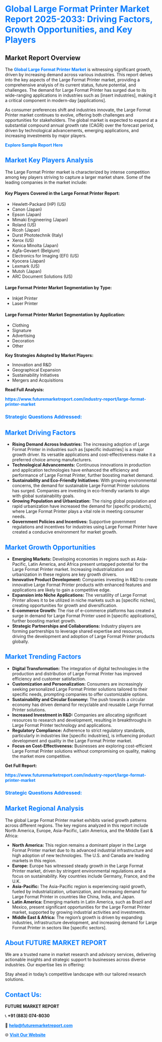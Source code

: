 <h1 style="color: #007BFF;">Global Large Format Printer Market Report 2025-2033: Driving Factors, Growth Opportunities, and Key Players</h1>

<section id="overview">
<h2>Market Report Overview</h2>
<p>The <a href="https://www.futuremarketreport.com/industry-report/large-format-printer-market" style="color: #007BFF; text-decoration: none;"><strong>Global Large Format Printer Market</strong></a> is witnessing significant growth, driven by increasing demand across various industries. This report delves into the key aspects of the Large Format Printer market, providing a comprehensive analysis of its current status, future potential, and challenges. The demand for Large Format Printer has surged due to its wide-ranging applications in industries such as [insert industries], making it a critical component in modern-day [applications].</p>
<p>As consumer preferences shift and industries innovate, the Large Format Printer market continues to evolve, offering both challenges and opportunities for stakeholders. The global market is expected to expand at a substantial compound annual growth rate (CAGR) over the forecast period, driven by technological advancements, emerging applications, and increasing investments by major players.</p>
</section>

<section id="overview">
<p><a href="https://www.futuremarketreport.com/request-sample/reportId=97506" style="color: #007BFF; text-decoration: none;"><strong>Explore Sample Report Here</strong></a></p>
</section>

<section id="key-players">
<h2 style="color: #007BFF;">Market Key Players Analysis</h2>
<p>The Large Format Printer market is characterized by intense competition among key players striving to capture a larger market share. Some of the leading companies in the market include:</p>
<h4>Key Players Covered in the Large Format Printer Report:</h4>
<ul><li>Hewlett-Packard (HP) (US)</li><li>Canon (Japan)</li><li>Epson (Japan)</li><li>Mimaki Engineering (Japan)</li><li>Roland (US)</li><li>Ricoh (Japan)</li><li>Durst Phototechnik (Italy)</li><li>Xerox (US)</li><li>Konica Minolta (Japan)</li><li>Agfa-Gevaert (Belgium)</li><li>Electronics for Imaging (EFI) (US)</li><li>Kyocera (Japan)</li><li>Lexmark (US)</li><li>Mutoh (Japan)</li><li>ARC Document Solutions (US)</li></ul>
<h4>Large Format Printer Market Segmentation by Type:</h4>
<ul><li>Inkjet Printer</li><li>Laser Printer</li></ul>

<h4>Large Format Printer Market Segmentation by Application:</h4>
<ul><li>Clothing</li><li>Signature</li><li>Advertising</li><li>Decoration</li><li>Other</li></ul>
<p><strong>Key Strategies Adopted by Market Players:</strong></p>
<ul>
<li>Innovation and R&D</li>
<li>Geographical Expansion</li>
<li>Sustainability Initiatives</li>
<li>Mergers and Acquisitions</li>
</ul>
</section>

<section>
<p><strong>Read Full Analysis: </strong></p><a href="https://www.futuremarketreport.com/industry-report/large-format-printer-market" style="color: #007BFF; text-decoration: none;"><strong>https://www.futuremarketreport.com/industry-report/large-format-printer-market</strong></a>
<h3 style="color: #007BFF;">Strategic Questions Addressed:</h3>
</section>

<section id="driving-factors">
<h2 style="color: #007BFF;">Market Driving Factors</h2>
<ul>
<li><strong>Rising Demand Across Industries:</strong> The increasing adoption of Large Format Printer in industries such as [specific industries] is a major growth driver. Its versatile applications and cost-effectiveness make it a preferred choice among manufacturers.</li>
<li><strong>Technological Advancements:</strong> Continuous innovations in production and application technologies have enhanced the efficiency and performance of Large Format Printer, further boosting market demand.</li>
<li><strong>Sustainability and Eco-Friendly Initiatives:</strong> With growing environmental concerns, the demand for sustainable Large Format Printer solutions has surged. Companies are investing in eco-friendly variants to align with global sustainability goals.</li>
<li><strong>Growing Population and Urbanization:</strong> The rising global population and rapid urbanization have increased the demand for [specific products], where Large Format Printer plays a vital role in meeting consumer needs.</li>
<li><strong>Government Policies and Incentives:</strong> Supportive government regulations and incentives for industries using Large Format Printer have created a conducive environment for market growth.</li>
</ul>
</section>

<section id="growth-opportunities">
<h2 style="color: #007BFF;">Market Growth Opportunities</h2>
<ul>
<li><strong>Emerging Markets:</strong> Developing economies in regions such as Asia-Pacific, Latin America, and Africa present untapped potential for the Large Format Printer market. Increasing industrialization and urbanization in these regions are key growth drivers.</li>
<li><strong>Innovative Product Development:</strong> Companies investing in R&D to create innovative Large Format Printer products with enhanced features and applications are likely to gain a competitive edge.</li>
<li><strong>Expansion into Niche Applications:</strong> The versatility of Large Format Printer allows it to be utilized in niche markets such as [specific niches], creating opportunities for growth and diversification.</li>
<li><strong>E-commerce Growth:</strong> The rise of e-commerce platforms has created a surge in demand for Large Format Printer used in [specific applications], further boosting market growth.</li>
<li><strong>Strategic Partnerships and Collaborations:</strong> Industry players are forming partnerships to leverage shared expertise and resources, driving the development and adoption of Large Format Printer products globally.</li>
</ul>
</section>

<section id="trending-factors">
<h2 style="color: #007BFF;">Market Trending Factors</h2>
<ul>
<li><strong>Digital Transformation:</strong> The integration of digital technologies in the production and distribution of Large Format Printer has improved efficiency and customer satisfaction.</li>
<li><strong>Customization and Personalization:</strong> Consumers are increasingly seeking personalized Large Format Printer solutions tailored to their specific needs, prompting companies to offer customizable options.</li>
<li><strong>Sustainability and Circular Economy:</strong> The push towards a circular economy has driven demand for recyclable and reusable Large Format Printer solutions.</li>
<li><strong>Increased Investment in R&D:</strong> Companies are allocating significant resources to research and development, resulting in breakthroughs in Large Format Printer technology and applications.</li>
<li><strong>Regulatory Compliance:</strong> Adherence to strict regulatory standards, particularly in industries like [specific industries], is influencing product development and quality in the Large Format Printer market.</li>
<li><strong>Focus on Cost-Effectiveness:</strong> Businesses are exploring cost-efficient Large Format Printer solutions without compromising on quality, making the market more competitive.</li>
</ul>
</section>

<section>
<p><strong>Get Full Report: </strong></p><a href="https://www.futuremarketreport.com/industry-report/large-format-printer-market" style="color: #007BFF; text-decoration: none;"><strong>https://www.futuremarketreport.com/industry-report/large-format-printer-market</strong></a>
<h3 style="color: #007BFF;">Strategic Questions Addressed:</h3>
</section>


<section id="regional-analysis">
<h2 style="color: #007BFF;">Market Regional Analysis</h2>
<p>The global Large Format Printer market exhibits varied growth patterns across different regions. The key regions analyzed in this report include North America, Europe, Asia-Pacific, Latin America, and the Middle East & Africa:</p>
<ul>
<li><strong>North America:</strong> This region remains a dominant player in the Large Format Printer market due to its advanced industrial infrastructure and high adoption of new technologies. The U.S. and Canada are leading markets in this region.</li>
<li><strong>Europe:</strong> Europe has witnessed steady growth in the Large Format Printer market, driven by stringent environmental regulations and a focus on sustainability. Key countries include Germany, France, and the U.K.</li>
<li><strong>Asia-Pacific:</strong> The Asia-Pacific region is experiencing rapid growth, fueled by industrialization, urbanization, and increasing demand for Large Format Printer in countries like China, India, and Japan.</li>
<li><strong>Latin America:</strong> Emerging markets in Latin America, such as Brazil and Mexico, present significant opportunities for the Large Format Printer market, supported by growing industrial activities and investments.</li>
<li><strong>Middle East & Africa:</strong> The region’s growth is driven by expanding industries, infrastructure development, and increasing demand for Large Format Printer in sectors like [specific sectors].</li>
</ul>
</section>

<footer>
<h2 style="color: #007BFF;">About FUTURE MARKET REPORT</h2>
<p>We are a trusted name in market research and advisory services, delivering actionable insights and strategic support to businesses across diverse industries. Our expertise lies in offering:</p>

<p>Stay ahead in today’s competitive landscape with our tailored research solutions.</p>

<h2 style="color: #007BFF;">Contact Us:</h2>
<p><strong>FUTURE MARKET REPORT</strong></p>
<p>📞 <strong>+91 (883) 074-8030</strong></p>
<p>📧 <strong><a href="mailto:help@futuremarketreport.com" style="color: #007BFF;">help@futuremarketreport.com</a></strong></p>
<p>🌐 <strong><a href="https://www.futuremarketreport.com/" style="color: #007BFF;">Visit Our Website</a></strong></p>
</footer>